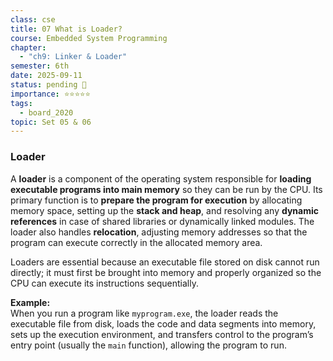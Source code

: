 ```yaml
---
class: cse
title: 07 What is Loader?
course: Embedded System Programming
chapter:
  - "ch9: Linker & Loader"
semester: 6th
date: 2025-09-11
status: pending 🛑
importance: ⭐⭐⭐⭐⭐
tags:
  - board_2020
topic: Set 05 & 06
---
```

### Loader

A **loader** is a component of the operating system responsible for **loading executable programs into main memory** so they can be run by the CPU. Its primary function is to **prepare the program for execution** by allocating memory space, setting up the **stack and heap**, and resolving any **dynamic references** in case of shared libraries or dynamically linked modules. The loader also handles **relocation**, adjusting memory addresses so that the program can execute correctly in the allocated memory area.

Loaders are essential because an executable file stored on disk cannot run directly; it must first be brought into memory and properly organized so the CPU can execute its instructions sequentially.

**Example:**  
When you run a program like `myprogram.exe`, the loader reads the executable file from disk, loads the code and data segments into memory, sets up the execution environment, and transfers control to the program’s entry point (usually the `main` function), allowing the program to run.